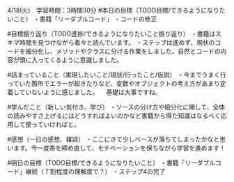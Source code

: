 4/18(火)　学習時間：3時間30分
#本日の目標（TODO目標/できるようになりたいこと）
・書籍「リーダブルコード」
・コードの修正

#目標振り返り（TODO進捗/できるようになりたいこと振り返り）
・書籍はスキマ時間を見つけながら着々と読んでいます。
・ステップは進めず、現状のコードを細分化し、メソッドやクラスに分ける作業をしました。自然とコードの内容が頭に入ってくるように意識しました。

#詰まっていること（実現したいこと/現状/行ったこと/仮説）
・今までうまく行っていた箇所でエラーが起きたりなど、変数やオブジェクトの考え方があまり定着していないように感じました。
　基礎は大事ですね。

#学んだこと（新しい気付き、学び）
・ソースの分け方や細分化に関して、全体の読みやすさ上げるにはどうすればよいのかなど書籍から得た知識はなるべく応用して使っていければと。
 
#感想（一日の感想、雑談）
・ここにきて少しペースが落ちてしまったかなと思います。今一度帯を締め直して、モチベーションを保ちながら学習を進めます！

#明日の目標（TODO目標/できるようになりたいこと）
・書籍「リーダブルコード」継続（７割程度の理解度で？）
・ステップ4の完了
